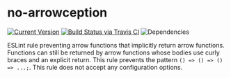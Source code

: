 # no-arrowception

[![Current Version](https://img.shields.io/npm/v/no-arrowception.svg)](https://www.npmjs.org/package/no-arrowception)
[![Build Status via Travis CI](https://travis-ci.org/continuationlabs/no-arrowception.svg?branch=master)](https://travis-ci.org/continuationlabs/no-arrowception)
![Dependencies](http://img.shields.io/david/continuationlabs/no-arrowception.svg)

ESLint rule preventing arrow functions that implicitly return arrow functions. Functions can still be returned by arrow functions whose bodies use curly braces and an explicit return. This rule prevents the pattern `() => () => () => ...;`. This rule does not accept any configuration options.
